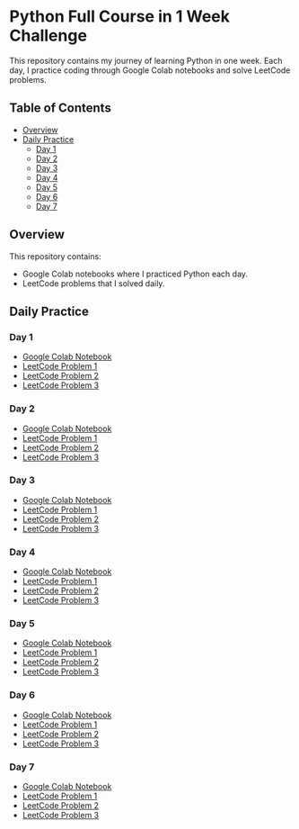 # Python Full Course in 1 Week Challenge

This repository contains my journey of learning Python in one week. Each day, I practice coding through Google Colab notebooks and solve LeetCode problems.

## Table of Contents

- [Overview](#overview)
- [Daily Practice](#daily-practice)
  - [Day 1](#day-1)
  - [Day 2](#day-2)
  - [Day 3](#day-3)
  - [Day 4](#day-4)
  - [Day 5](#day-5)
  - [Day 6](#day-6)
  - [Day 7](#day-7)

## Overview

This repository contains:
- Google Colab notebooks where I practiced Python each day.
- LeetCode problems that I solved daily.

## Daily Practice

### Day 1
- [Google Colab Notebook](colab/day1.ipynb)
- [LeetCode Problem 1](leetcode/day1_problem1.py)
- [LeetCode Problem 2](leetcode/day1_problem2.py)
- [LeetCode Problem 3](leetcode/day1_problem3.py)

### Day 2
- [Google Colab Notebook](colab/day2.ipynb)
- [LeetCode Problem 1](leetcode/day2_problem1.py)
- [LeetCode Problem 2](leetcode/day2_problem2.py)
- [LeetCode Problem 3](leetcode/day2_problem3.py)

### Day 3
- [Google Colab Notebook](colab/day3.ipynb)
- [LeetCode Problem 1](leetcode/day3_problem1.py)
- [LeetCode Problem 2](leetcode/day3_problem2.py)
- [LeetCode Problem 3](leetcode/day3_problem3.py)

### Day 4
- [Google Colab Notebook](colab/day4.ipynb)
- [LeetCode Problem 1](leetcode/day4_problem1.py)
- [LeetCode Problem 2](leetcode/day4_problem2.py)
- [LeetCode Problem 3](leetcode/day4_problem3.py)

### Day 5
- [Google Colab Notebook](colab/day5.ipynb)
- [LeetCode Problem 1](leetcode/day5_problem1.py)
- [LeetCode Problem 2](leetcode/day5_problem2.py)
- [LeetCode Problem 3](leetcode/day5_problem3.py)

### Day 6
- [Google Colab Notebook](colab/day6.ipynb)
- [LeetCode Problem 1](leetcode/day6_problem1.py)
- [LeetCode Problem 2](leetcode/day6_problem2.py)
- [LeetCode Problem 3](leetcode/day6_problem3.py)

### Day 7
- [Google Colab Notebook](colab/day7.ipynb)
- [LeetCode Problem 1](leetcode/day7_problem1.py)
- [LeetCode Problem 2](leetcode/day7_problem2.py)
- [LeetCode Problem 3](leetcode/day7_problem3.py)
